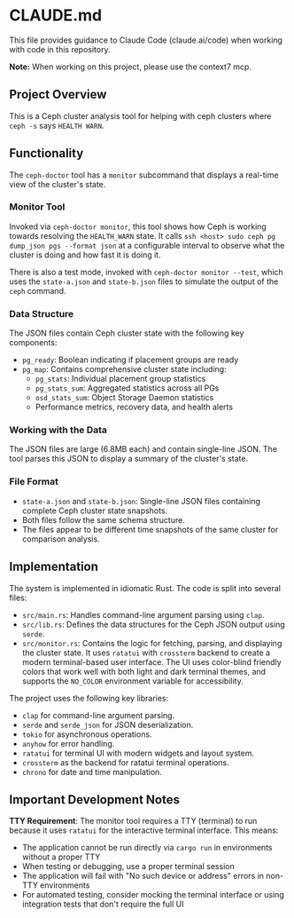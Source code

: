 # CLAUDE.md

This file provides guidance to Claude Code (claude.ai/code) when working with code in this repository.

**Note:** When working on this project, please use the context7 mcp.

## Project Overview

This is a Ceph cluster analysis tool for helping with ceph clusters where
`ceph -s` says `HEALTH WARN`.

## Functionality

The `ceph-doctor` tool has a `monitor` subcommand that displays a real-time view of the cluster's state.

### Monitor Tool

Invoked via `ceph-doctor monitor`, this tool shows how Ceph is working towards resolving the `HEALTH_WARN` state. It calls `ssh <host> sudo ceph pg dump_json pgs --format json` at a configurable interval to observe what the cluster is doing and how fast it is doing it.

There is also a test mode, invoked with `ceph-doctor monitor --test`, which uses the `state-a.json` and `state-b.json` files to simulate the output of the `ceph` command.

### Data Structure

The JSON files contain Ceph cluster state with the following key components:

- `pg_ready`: Boolean indicating if placement groups are ready
- `pg_map`: Contains comprehensive cluster state including:
  - `pg_stats`: Individual placement group statistics
  - `pg_stats_sum`: Aggregated statistics across all PGs
  - `osd_stats_sum`: Object Storage Daemon statistics
  - Performance metrics, recovery data, and health alerts

### Working with the Data

The JSON files are large (6.8MB each) and contain single-line JSON. The tool parses this JSON to display a summary of the cluster's state.

### File Format

- `state-a.json` and `state-b.json`: Single-line JSON files containing complete Ceph cluster state snapshots.
- Both files follow the same schema structure.
- The files appear to be different time snapshots of the same cluster for comparison analysis.

## Implementation

The system is implemented in idiomatic Rust. The code is split into several files:

- `src/main.rs`: Handles command-line argument parsing using `clap`.
- `src/lib.rs`: Defines the data structures for the Ceph JSON output using `serde`.
- `src/monitor.rs`: Contains the logic for fetching, parsing, and displaying the cluster state. It uses `ratatui` with `crossterm` backend to create a modern terminal-based user interface. The UI uses color-blind friendly colors that work well with both light and dark terminal themes, and supports the `NO_COLOR` environment variable for accessibility.

The project uses the following key libraries:
- `clap` for command-line argument parsing.
- `serde` and `serde_json` for JSON deserialization.
- `tokio` for asynchronous operations.
- `anyhow` for error handling.
- `ratatui` for terminal UI with modern widgets and layout system.
- `crossterm` as the backend for ratatui terminal operations.
- `chrono` for date and time manipulation.

## Important Development Notes

**TTY Requirement**: The monitor tool requires a TTY (terminal) to run because it uses `ratatui` for the interactive terminal interface. This means:

- The application cannot be run directly via `cargo run` in environments without a proper TTY
- When testing or debugging, use a proper terminal session
- The application will fail with "No such device or address" errors in non-TTY environments
- For automated testing, consider mocking the terminal interface or using integration tests that don't require the full UI

